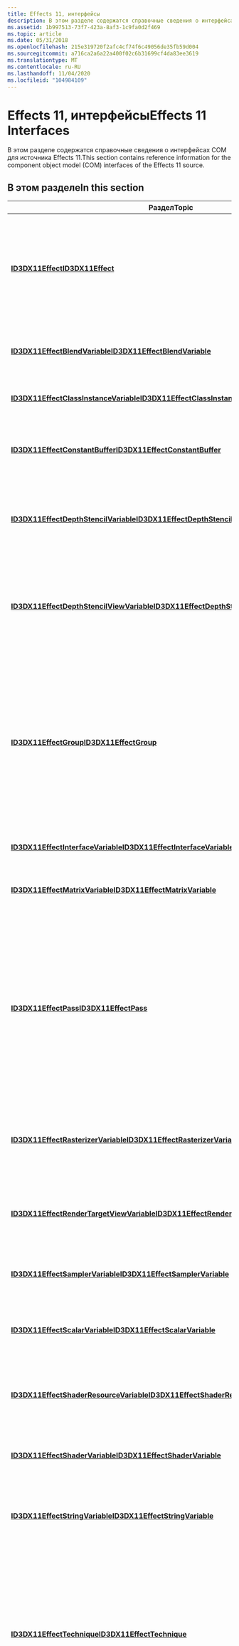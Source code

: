 ```yaml
---
title: Effects 11, интерфейсы
description: В этом разделе содержатся справочные сведения о интерфейсах COM для источника Effects 11.
ms.assetid: 1b997513-73f7-423a-8af3-1c9fa0d2f469
ms.topic: article
ms.date: 05/31/2018
ms.openlocfilehash: 215e319720f2afc4cf74f6c49056de35fb59d004
ms.sourcegitcommit: a716ca2a6a22a400f02c6b31699cf4da83ee3619
ms.translationtype: MT
ms.contentlocale: ru-RU
ms.lasthandoff: 11/04/2020
ms.locfileid: "104984109"
---
```

# <a name="effects-11-interfaces"></a><span data-ttu-id="3709b-103">Effects 11, интерфейсы</span><span class="sxs-lookup"><span data-stu-id="3709b-103">Effects 11 Interfaces</span></span>

<span data-ttu-id="3709b-104">В этом разделе содержатся справочные сведения о интерфейсах COM для источника Effects 11.</span><span class="sxs-lookup"><span data-stu-id="3709b-104">This section contains reference information for the component object model (COM) interfaces of the Effects 11 source.</span></span>


## <a name="in-this-section"></a><span data-ttu-id="3709b-105">В этом разделе</span><span class="sxs-lookup"><span data-stu-id="3709b-105">In this section</span></span>



| <span data-ttu-id="3709b-106">Раздел</span><span class="sxs-lookup"><span data-stu-id="3709b-106">Topic</span></span>                                                                                                   | <span data-ttu-id="3709b-107">Описание</span><span class="sxs-lookup"><span data-stu-id="3709b-107">Description</span></span>                                                                                                                                                                                                                                                                                                   |
|---------------------------------------------------------------------------------------------------------|---------------------------------------------------------------------------------------------------------------------------------------------------------------------------------------------------------------------------------------------------------------------------------------------------------------|
| [<span data-ttu-id="3709b-108">**ID3DX11Effect**</span><span class="sxs-lookup"><span data-stu-id="3709b-108">**ID3DX11Effect**</span></span>](id3dx11effect.md)<br/>                                                       | <span data-ttu-id="3709b-109">Интерфейс [**ID3DX11Effect**](id3dx11effect.md) управляет набором объектов состояния, ресурсов и шейдеров для реализации результата отрисовки.</span><span class="sxs-lookup"><span data-stu-id="3709b-109">An [**ID3DX11Effect**](id3dx11effect.md) interface manages a set of state objects, resources, and shaders for implementing a rendering effect.</span></span><br/>                                                                                                                                                    |
| [<span data-ttu-id="3709b-110">**ID3DX11EffectBlendVariable**</span><span class="sxs-lookup"><span data-stu-id="3709b-110">**ID3DX11EffectBlendVariable**</span></span>](id3dx11effectblendvariable.md)<br/>                             | <span data-ttu-id="3709b-111">Интерфейс Blend-Variable получает доступ к состоянию смешения.</span><span class="sxs-lookup"><span data-stu-id="3709b-111">The blend-variable interface accesses blend state.</span></span><br/>                                                                                                                                                                                                                                                 |
| [<span data-ttu-id="3709b-112">**ID3DX11EffectClassInstanceVariable**</span><span class="sxs-lookup"><span data-stu-id="3709b-112">**ID3DX11EffectClassInstanceVariable**</span></span>](id3dx11effectclassinstancevariable.md)<br/>             | <span data-ttu-id="3709b-113">Обращается к экземпляру класса.</span><span class="sxs-lookup"><span data-stu-id="3709b-113">Accesses a class instance.</span></span><br/>                                                                                                                                                                                                                                                                         |
| [<span data-ttu-id="3709b-114">**ID3DX11EffectConstantBuffer**</span><span class="sxs-lookup"><span data-stu-id="3709b-114">**ID3DX11EffectConstantBuffer**</span></span>](id3dx11effectconstantbuffer.md)<br/>                           | <span data-ttu-id="3709b-115">Интерфейс постоянного буфера обращается к постоянным буферам или буферам текстур.</span><span class="sxs-lookup"><span data-stu-id="3709b-115">A constant-buffer interface accesses constant buffers or texture buffers.</span></span><br/>                                                                                                                                                                                                                          |
| [<span data-ttu-id="3709b-116">**ID3DX11EffectDepthStencilVariable**</span><span class="sxs-lookup"><span data-stu-id="3709b-116">**ID3DX11EffectDepthStencilVariable**</span></span>](id3dx11effectdepthstencilvariable.md)<br/>               | <span data-ttu-id="3709b-117">Интерфейс переменной с глубиной и набором элементов имеет доступ к состоянию шаблона глубины.</span><span class="sxs-lookup"><span data-stu-id="3709b-117">A depth-stencil-variable interface accesses depth-stencil state.</span></span><br/>                                                                                                                                                                                                                                   |
| [<span data-ttu-id="3709b-118">**ID3DX11EffectDepthStencilViewVariable**</span><span class="sxs-lookup"><span data-stu-id="3709b-118">**ID3DX11EffectDepthStencilViewVariable**</span></span>](id3dx11effectdepthstencilviewvariable.md)<br/>       | <span data-ttu-id="3709b-119">Интерфейс "Глубина-трафарет-представление-переменная" обращается к представлению трафарета глубины.</span><span class="sxs-lookup"><span data-stu-id="3709b-119">A depth-stencil-view-variable interface accesses a depth-stencil view.</span></span><br/>                                                                                                                                                                                                                             |
| [<span data-ttu-id="3709b-120">**ID3DX11EffectGroup**</span><span class="sxs-lookup"><span data-stu-id="3709b-120">**ID3DX11EffectGroup**</span></span>](id3dx11effectgroup.md)<br/>                                             | <span data-ttu-id="3709b-121">Интерфейс [**ID3DX11EffectGroup**](id3dx11effectgroup.md) обращается к группе эффектов.</span><span class="sxs-lookup"><span data-stu-id="3709b-121">The [**ID3DX11EffectGroup**](id3dx11effectgroup.md) interface accesses an Effect group.</span></span><br/> <span data-ttu-id="3709b-122">Время существования объекта [**ID3DX11EffectGroup**](id3dx11effectgroup.md) равно времени существования родительского объекта [**ID3DX11Effect**](id3dx11effect.md) .</span><span class="sxs-lookup"><span data-stu-id="3709b-122">The lifetime of an [**ID3DX11EffectGroup**](id3dx11effectgroup.md) object is equal to the lifetime of its parent [**ID3DX11Effect**](id3dx11effect.md) object.</span></span><br/>                               |
| [<span data-ttu-id="3709b-123">**ID3DX11EffectInterfaceVariable**</span><span class="sxs-lookup"><span data-stu-id="3709b-123">**ID3DX11EffectInterfaceVariable**</span></span>](id3dx11effectinterfacevariable.md)<br/>                     | <span data-ttu-id="3709b-124">Обращается к переменной интерфейса.</span><span class="sxs-lookup"><span data-stu-id="3709b-124">Accesses an interface variable.</span></span><br/>                                                                                                                                                                                                                                                                    |
| [<span data-ttu-id="3709b-125">**ID3DX11EffectMatrixVariable**</span><span class="sxs-lookup"><span data-stu-id="3709b-125">**ID3DX11EffectMatrixVariable**</span></span>](id3dx11effectmatrixvariable.md)<br/>                           | <span data-ttu-id="3709b-126">Интерфейс переменной матрицы обращается к матрице.</span><span class="sxs-lookup"><span data-stu-id="3709b-126">A matrix-variable interface accesses a matrix.</span></span><br/>                                                                                                                                                                                                                                                     |
| [<span data-ttu-id="3709b-127">**ID3DX11EffectPass**</span><span class="sxs-lookup"><span data-stu-id="3709b-127">**ID3DX11EffectPass**</span></span>](id3dx11effectpass.md)<br/>                                               | <span data-ttu-id="3709b-128">Интерфейс [**ID3DX11EffectPass**](id3dx11effectpass.md) инкапсулирует назначения состояний в рамках метода.</span><span class="sxs-lookup"><span data-stu-id="3709b-128">An [**ID3DX11EffectPass**](id3dx11effectpass.md) interface encapsulates state assignments within a technique.</span></span><br/> <span data-ttu-id="3709b-129">Время существования объекта [**ID3DX11EffectPass**](id3dx11effectpass.md) равно времени существования родительского объекта [**ID3DX11Effect**](id3dx11effect.md) .</span><span class="sxs-lookup"><span data-stu-id="3709b-129">The lifetime of an [**ID3DX11EffectPass**](id3dx11effectpass.md) object is equal to the lifetime of its parent [**ID3DX11Effect**](id3dx11effect.md) object.</span></span><br/>           |
| [<span data-ttu-id="3709b-130">**ID3DX11EffectRasterizerVariable**</span><span class="sxs-lookup"><span data-stu-id="3709b-130">**ID3DX11EffectRasterizerVariable**</span></span>](id3dx11effectrasterizervariable.md)<br/>                   | <span data-ttu-id="3709b-131">Интерфейс переменной средства прорисовки имеет доступ к состоянию программной прорисовки.</span><span class="sxs-lookup"><span data-stu-id="3709b-131">A rasterizer-variable interface accesses rasterizer state.</span></span><br/>                                                                                                                                                                                                                                         |
| [<span data-ttu-id="3709b-132">**ID3DX11EffectRenderTargetViewVariable**</span><span class="sxs-lookup"><span data-stu-id="3709b-132">**ID3DX11EffectRenderTargetViewVariable**</span></span>](id3dx11effectrendertargetviewvariable.md)<br/>       | <span data-ttu-id="3709b-133">Интерфейс представления визуализации-целевого объекта обращается к целевому объекту прорисовки.</span><span class="sxs-lookup"><span data-stu-id="3709b-133">A render-target-view interface accesses a render target.</span></span><br/>                                                                                                                                                                                                                                           |
| [<span data-ttu-id="3709b-134">**ID3DX11EffectSamplerVariable**</span><span class="sxs-lookup"><span data-stu-id="3709b-134">**ID3DX11EffectSamplerVariable**</span></span>](id3dx11effectsamplervariable.md)<br/>                         | <span data-ttu-id="3709b-135">Интерфейс образца имеет доступ к состоянию выборки.</span><span class="sxs-lookup"><span data-stu-id="3709b-135">A sampler interface accesses sampler state.</span></span><br/>                                                                                                                                                                                                                                                        |
| [<span data-ttu-id="3709b-136">**ID3DX11EffectScalarVariable**</span><span class="sxs-lookup"><span data-stu-id="3709b-136">**ID3DX11EffectScalarVariable**</span></span>](id3dx11effectscalarvariable.md)<br/>                           | <span data-ttu-id="3709b-137">Интерфейс с скалярными переменными получает доступ к скалярным значениям.</span><span class="sxs-lookup"><span data-stu-id="3709b-137">An effect-scalar-variable interface accesses scalar values.</span></span><br/>                                                                                                                                                                                                                                        |
| [<span data-ttu-id="3709b-138">**ID3DX11EffectShaderResourceVariable**</span><span class="sxs-lookup"><span data-stu-id="3709b-138">**ID3DX11EffectShaderResourceVariable**</span></span>](id3dx11effectshaderresourcevariable.md)<br/>           | <span data-ttu-id="3709b-139">Интерфейс шейдера-ресурса получает доступ к ресурсу шейдера.</span><span class="sxs-lookup"><span data-stu-id="3709b-139">A shader-resource interface accesses a shader resource.</span></span><br/>                                                                                                                                                                                                                                            |
| [<span data-ttu-id="3709b-140">**ID3DX11EffectShaderVariable**</span><span class="sxs-lookup"><span data-stu-id="3709b-140">**ID3DX11EffectShaderVariable**</span></span>](id3dx11effectshadervariable.md)<br/>                           | <span data-ttu-id="3709b-141">Интерфейс переменной шейдера обращается к переменной шейдера.</span><span class="sxs-lookup"><span data-stu-id="3709b-141">A shader-variable interface accesses a shader variable.</span></span><br/>                                                                                                                                                                                                                                            |
| [<span data-ttu-id="3709b-142">**ID3DX11EffectStringVariable**</span><span class="sxs-lookup"><span data-stu-id="3709b-142">**ID3DX11EffectStringVariable**</span></span>](id3dx11effectstringvariable.md)<br/>                           | <span data-ttu-id="3709b-143">Интерфейс строковых переменных обращается к строковой переменной.</span><span class="sxs-lookup"><span data-stu-id="3709b-143">A string-variable interface accesses a string variable.</span></span><br/>                                                                                                                                                                                                                                            |
| [<span data-ttu-id="3709b-144">**ID3DX11EffectTechnique**</span><span class="sxs-lookup"><span data-stu-id="3709b-144">**ID3DX11EffectTechnique**</span></span>](id3dx11effecttechnique.md)<br/>                                     | <span data-ttu-id="3709b-145">Интерфейс [**ID3DX11EffectTechnique**](id3dx11effecttechnique.md) — это коллекция проходов.</span><span class="sxs-lookup"><span data-stu-id="3709b-145">An [**ID3DX11EffectTechnique**](id3dx11effecttechnique.md) interface is a collection of passes.</span></span><br/> <span data-ttu-id="3709b-146">Время существования объекта [**ID3DX11EffectTechnique**](id3dx11effecttechnique.md) равно времени существования родительского объекта [**ID3DX11Effect**](id3dx11effect.md) .</span><span class="sxs-lookup"><span data-stu-id="3709b-146">The lifetime of an [**ID3DX11EffectTechnique**](id3dx11effecttechnique.md) object is equal to the lifetime of its parent [**ID3DX11Effect**](id3dx11effect.md) object.</span></span><br/>               |
| [<span data-ttu-id="3709b-147">**ID3DX11EffectType**</span><span class="sxs-lookup"><span data-stu-id="3709b-147">**ID3DX11EffectType**</span></span>](id3dx11effecttype.md)<br/>                                               | <span data-ttu-id="3709b-148">Интерфейс [**ID3DX11EffectType**](id3dx11effecttype.md) обращается к переменным эффектов по типу.</span><span class="sxs-lookup"><span data-stu-id="3709b-148">The [**ID3DX11EffectType**](id3dx11effecttype.md) interface accesses effect variables by type.</span></span><br/> <span data-ttu-id="3709b-149">Время существования объекта [**ID3DX11EffectType**](id3dx11effecttype.md) равно времени существования родительского объекта [**ID3DX11Effect**](id3dx11effect.md) .</span><span class="sxs-lookup"><span data-stu-id="3709b-149">The lifetime of an [**ID3DX11EffectType**](id3dx11effecttype.md) object is equal to the lifetime of its parent [**ID3DX11Effect**](id3dx11effect.md) object.</span></span><br/>                          |
| [<span data-ttu-id="3709b-150">**ID3DX11EffectUnorderedAccessViewVariable**</span><span class="sxs-lookup"><span data-stu-id="3709b-150">**ID3DX11EffectUnorderedAccessViewVariable**</span></span>](id3dx11effectunorderedaccessviewvariable.md)<br/> | <span data-ttu-id="3709b-151">Обращается к неупорядоченному представлению доступа.</span><span class="sxs-lookup"><span data-stu-id="3709b-151">Accesses an unordered access view.</span></span><br/>                                                                                                                                                                                                                                                                 |
| [<span data-ttu-id="3709b-152">**ID3DX11EffectVariable**</span><span class="sxs-lookup"><span data-stu-id="3709b-152">**ID3DX11EffectVariable**</span></span>](id3dx11effectvariable.md)<br/>                                       | <span data-ttu-id="3709b-153">Интерфейс [**ID3DX11EffectVariable**](id3dx11effectvariable.md) является базовым классом для всех переменных эффектов.</span><span class="sxs-lookup"><span data-stu-id="3709b-153">The [**ID3DX11EffectVariable**](id3dx11effectvariable.md) interface is the base class for all effect variables.</span></span><br/> <span data-ttu-id="3709b-154">Время существования объекта [**ID3DX11EffectVariable**](id3dx11effectvariable.md) равно времени существования родительского объекта [**ID3DX11Effect**](id3dx11effect.md) .</span><span class="sxs-lookup"><span data-stu-id="3709b-154">The lifetime of an [**ID3DX11EffectVariable**](id3dx11effectvariable.md) object is equal to the lifetime of its parent [**ID3DX11Effect**](id3dx11effect.md) object.</span></span><br/> |
| [<span data-ttu-id="3709b-155">**ID3DX11EffectVectorVariable**</span><span class="sxs-lookup"><span data-stu-id="3709b-155">**ID3DX11EffectVectorVariable**</span></span>](id3dx11effectvectorvariable.md)<br/>                           | <span data-ttu-id="3709b-156">Интерфейс векторной переменной обращается к вектору из четырех компонентов.</span><span class="sxs-lookup"><span data-stu-id="3709b-156">A vector-variable interface accesses a four-component vector.</span></span><br/>                                                                                                                                                                                                                                      |



 

## <a name="related-topics"></a><span data-ttu-id="3709b-157">См. также</span><span class="sxs-lookup"><span data-stu-id="3709b-157">Related topics</span></span>

<dl> <dt>

[<span data-ttu-id="3709b-158">Справочник по эффектам 11</span><span class="sxs-lookup"><span data-stu-id="3709b-158">Effects 11 Reference</span></span>](d3d11-graphics-reference-effects11.md)
</dt> </dl>

 

 





